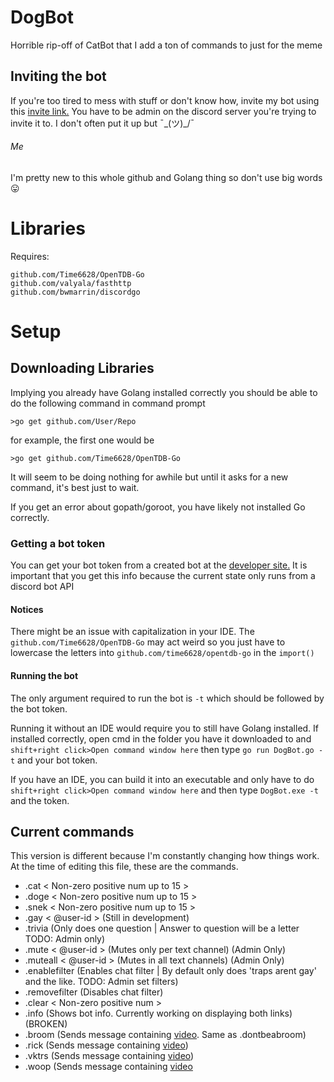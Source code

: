 # DogBot
Horrible rip-off of CatBot that I add a ton of commands to just for the meme
## Inviting the bot
If you're too tired to mess with stuff or don't know how, invite my bot using this [invite link.](https://discordapp.com/oauth2/authorize?client_id=269321947278606336&scope=bot&permissions=268446782) You have to be admin on the discord server you're trying to invite it to. I don't often put it up but ¯\_(ツ)_/¯

###### Me
I'm pretty new to this whole github and Golang thing so don't use big words :stuck_out_tongue:

# Libraries
Requires:
```
github.com/Time6628/OpenTDB-Go
github.com/valyala/fasthttp
github.com/bwmarrin/discordgo
```

# Setup
## Downloading Libraries
Implying you already have Golang installed correctly you should be able to do the following command in command prompt
```
>go get github.com/User/Repo
```
for example, the first one would be
```
>go get github.com/Time6628/OpenTDB-Go
```
It will seem to be doing nothing for awhile but until it asks for a new command, it's best just to wait.

If you get an error about gopath/goroot, you have likely not installed Go correctly.

### Getting a bot token
You can get your bot token from a created bot at the [developer site.](https://discordapp.com/developers/applications/me)
It is important that you get this info because the current state only runs from a discord bot API
#### Notices
There might be an issue with capitalization in your IDE. The `github.com/Time6628/OpenTDB-Go` may act weird so you just have to lowercase the letters into `github.com/time6628/opentdb-go` in the ```import()```

#### Running the bot
The only argument required to run the bot is `-t` which should be followed by the bot token.

Running it without an IDE would require you to still have Golang installed. If installed correctly, open cmd in the folder you have it downloaded to and `shift+right click>Open command window here` then type `go run DogBot.go -t` and your bot token.

If you have an IDE, you can build it into an executable and only have to do `shift+right click>Open command window here` and then type `DogBot.exe -t` and the token.

 ## Current commands
 This version is different because I'm constantly changing how things work. At the time of editing this file, these are the commands.
 - .cat < Non-zero positive num up to 15 >
 - .doge < Non-zero positive num up to 15 >
 - .snek < Non-zero positive num up to 15 >
 - .gay < @user-id > (Still in development)
 - .trivia (Only does one question | Answer to question will be a letter TODO: Admin only)
 - .mute < @user-id > (Mutes only per text channel) (Admin Only)
 - .muteall < @user-id > (Mutes in all text channels) (Admin Only) 
 - .enablefilter (Enables chat filter | By default only does 'traps arent gay' and the like. TODO: Admin set filters)
 - .removefilter (Disables chat filter)
 - .clear < Non-zero positive num >
 - .info (Shows bot info. Currently working on displaying both links) (BROKEN)
 - .broom (Sends message containing [video](https://youtu.be/sSPIMgtcQnU). Same as .dontbeabroom)
 - .rick (Sends message containing [video](https://www.youtube.com/watch?v=dQw4w9WgXcQ))
 - .vktrs (Sends message containing [video](https://www.youtube.com/watch?v=Iwuy4hHO3YQ))
 - .woop (Sends message containing [video](https://www.youtube.com/watch?v=k1Oom5r-cWY)
  
